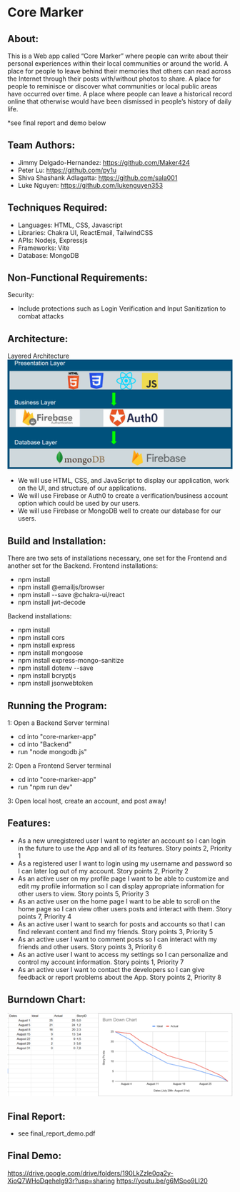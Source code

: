 # Core Marker

## About: 
This is a Web app called “Core Marker” where people can write about their personal experiences within their local communities or around the world. A place for people to leave behind their memories that others can read across the Internet through their posts with/without photos to share. A place for people to reminisce or discover what communities or local public areas have occurred over time. A place where people can leave a historical record online that otherwise would have been dismissed in people’s history of daily life. 

*see final report and demo below 

## Team Authors: 
- Jimmy Delgado-Hernandez: https://github.com/Maker424
- Peter Lu: https://github.com/py1u
- Shiva Shashank Adlagatta: https://github.com/sala001
- Luke Nguyen: https://github.com/lukenguyen353

## Techniques Required: 
- Languages: HTML, CSS, Javascript
- Libraries: Chakra UI, ReactEmail, TailwindCSS
- APIs: Nodejs, Expressjs
- Frameworks: Vite
- Database: MongoDB

## Non-Functional Requirements: 
  Security: 
  - Include protections such as Login Verification and Input Sanitization to combat attacks

## Architecture: 
  Layered Architecture
  ![alt text](image.png)

- We will use HTML, CSS, and JavaScript to display our application, work on the UI, and structure of our applications.
- We will use Firebase or Auth0 to create a verification/business account option which could be used by our users.
- We will use Firebase or MongoDB well to create our database for our users.

## Build and Installation: 
  There are two sets of installations necessary, one set for the Frontend and another set for the Backend.
  Frontend installations:
  - npm install
  - npm install @emailjs/browser
  - npm install --save @chakra-ui/react
  - npm install jwt-decode

  Backend installations:

  - npm install
  - npm install cors
  - npm install express
  - npm install mongoose
  - npm install express-mongo-sanitize
  - npm install dotenv --save
  - npm install bcryptjs 
  - npm install jsonwebtoken
    
## Running the Program:
  1: Open a Backend Server terminal
  - cd into "core-marker-app"
  - cd into "Backend"
  - run "node mongodb.js"

  2: Open a Frontend Server terminal
  - cd into "core-marker-app"
  - run "npm run dev" 

  3: Open local host, create an account, and post away!
  
## Features: 
- As a new unregistered user I want to register an account so I can login in the future to use the App and all of its features. Story points 2, Priority 1
- As a registered user I want to login using my username and password so I can later log out of my account. Story points 2, Priority 2
- As an active user on my profile page I want to be able to customize and edit my profile information so I can display appropriate information for other users to view. Story points 5, Priority 3
- As an active user on the home page I want to be able to scroll on the home page so I can view other users posts and interact with them. Story points 7, Priority 4
- As an active user I want to search for posts and accounts so that I can find relevant content and find my friends. Story points 3, Priority 5
- As an active user I want to comment posts so I can interact with my friends and other users. Story points 3, Priority 6
- As an active user I want to access my settings so I can personalize and control my account information. Story points 1, Priority 7
- As an active user I want to contact the developers so I can give feedback or report problems about the App. Story points 2, Priority 8

## Burndown Chart:
![alt text](BurndownChart-final.png)

## Final Report:
- see final_report_demo.pdf

## Final Demo:
https://drive.google.com/drive/folders/190LkZzle0qa2y-XioQ7WHoDqehelg93r?usp=sharing 
https://youtu.be/g6MSpo9LI20
